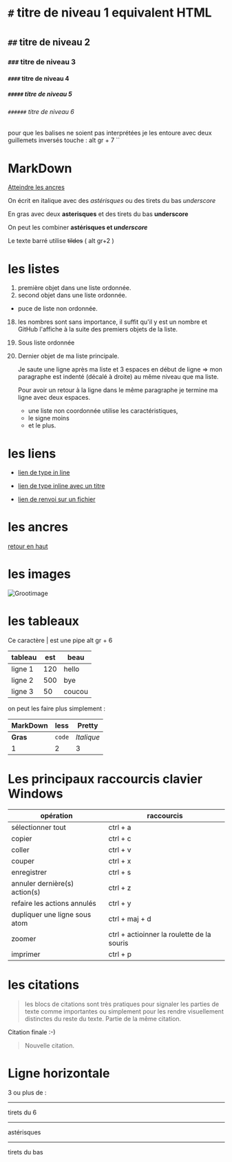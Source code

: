 # `#` titre de niveau 1 equivalent HTML<h1></h1>
## `##` titre de niveau 2
### `###` titre de niveau 3
#### `####` titre de niveau 4
##### `#####` titre de niveau 5
###### `######` titre de niveau 6

pour que les balises ne soient pas interprétées je les entoure avec deux guillemets inversés touche : alt gr + 7 ``

# MarkDown

<a name="top">

[Atteindre les ancres](#ancres)

On écrit en italique avec des *astérisques* ou des tirets du bas _underscore_

En gras avec deux **asterisques** et des tirets du bas __underscore__

On peut les combiner **astérisques et _underscore_**

Le texte barré utilise ~~tildes~~ ( alt gr+2 )

# les listes

1. première objet dans une liste ordonnée.
2. second objet dans une liste ordonnée.
  * puce de liste non ordonnée.
18. les nombres sont sans importance, il suffit qu'il y est un nombre et GitHub l'affiche à la suite des premiers objets de la liste.
  18. Sous liste ordonnée
4. Dernier objet de ma liste principale.

    Je saute une ligne après ma liste et 3 espaces en début de ligne => mon paragraphe est indenté (décalé à droite) au même niveau que ma liste.

    Pour avoir un retour à la ligne dans le même paragraphe je termine ma ligne avec deux espaces.

    * une liste non coordonnée utilise les caractéristiques,
    - le signe moins
    + et le plus.

# les liens

  * [lien de type in line](https://www.google.com)

  * [lien de type inline avec un titre](https://www.google.com "accueil de google")

  * [lien de renvoi sur un fichier](https://github.com/Armel-H/partages/blob/master/html/bon_noel.html)

# les ancres

<a name="ancres">

[retour en haut](#top)

# les images

![Grootimage](https://media2.giphy.com/media/l4FGrYKtP0pBGpBAY/giphy.gif)

# les tableaux

 Ce caractère | est une pipe alt gr + 6

 | tableau | est | beau |
 | ------- | --- | ---- |
 | ligne 1 | 120 | hello |
 | ligne 2 | 500 | bye |
 | ligne 3 | 50 | coucou |

 on peut les faire plus simplement :

 MarkDown | less | Pretty
 --- | --- | ---
**Gras** |`code`| *Italique*
 1 | 2| 3

# Les principaux raccourcis clavier Windows

opération | raccourcis
--- | ---
sélectionner tout | ctrl + a
copier | ctrl + c
coller | ctrl + v
couper | ctrl + x
enregistrer | ctrl + s
annuler dernière(s) action(s) | ctrl + z
refaire les actions annulés | ctrl + y
dupliquer une ligne sous atom | ctrl + maj + d
zoomer | ctrl + actioinner la roulette de la souris
imprimer | ctrl + p

# les citations

> les blocs de citations sont très pratiques pour signaler les parties de texte comme importantes ou simplement pour les rendre visuellement distinctes du reste du texte.
> Partie de la même citation.

Citation finale :-)

> Nouvelle citation.

# Ligne horizontale

3 ou plus de :

---

tirets du 6

***

astérisques

___

tirets du bas
